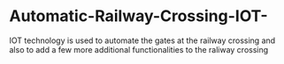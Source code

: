 # Automatic-Railway-Crossing-IOT-
IOT technology is used to automate the gates at the railway crossing and also to add a few more additional functionalities to the raliway crossing 
